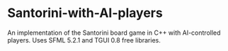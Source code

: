 # Santorini-with-AI-players
An implementation of the Santorini board game in C++ with AI-controlled players.
Uses SFML 5.2.1 and TGUI 0.8 free libraries.
